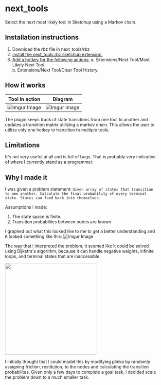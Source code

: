 # next_tools
Select the next most likely tool in Sketchup using a Markov chain. 

## Installation instructions
1. Download the rbz file in next_tools/rbz
2. [Install the next_tools.rbz sketchup extension.](https://help.sketchup.com/en/extension-warehouse/adding-extensions-sketchup)
3. [Add a hotkey for the following actions:](https://help.sketchup.com/en/sketchup/customizing-your-keyboard-and-mouse#:~:text=Select%20Window%20%3E%20Preferences.,appears%20in%20the%20Assigned%20box ) 
    a. Extensions/Next Tool/Most Likely Next Tool.  
    b. Extensions/Next Tool/Clear Tool History. 
 
## How it works
Tool in action            |          Diagram
:-------------------------:|:-------------------------:
![Imgur Image](https://i.imgur.com/3KuZ426.gif)  |  ![Imgur Image](https://i.imgur.com/0zex3qM.png)

The plugin keeps track of state transitions from one tool to another and updates a transition matrix utilizing a markov chain. This allows the user to utilize only one hotkey to transition to multiple tools.

## Limitations
It's not very useful at all and is full of bugs. That is probably very indicative of where I currently stand as a programmer. 

## Why I made it

I was given a problem statement:
`Given array of states that transition to one another. Calculate the final probability of every terminal state. States can feed back into themselves.`

Assumptions I made:
1. The state space is finite.  
2. Transition probabilites between nodes are known

I graphed out what this looked like to me to get a better understanding and it looked something like this:
![Imgur Image](https://i.imgur.com/IpLhw6y.png)

The way that I interpreted the problem, it seemed like it could be solved using Dijkstra's algorithm, because it can handle negative weights, infinite loops, and terminal states that are inaccessible. 

<img src="https://i.imgur.com/PuuYMcc.gif" width=300></img>

I initially thought that I could model this by modifying plinko by randomly assigning friction, restitution, to the nodes and calculating the transition probabilites. Given only a few days to complete a goal task, I decided scale the problem down to a much smaller task.




    
